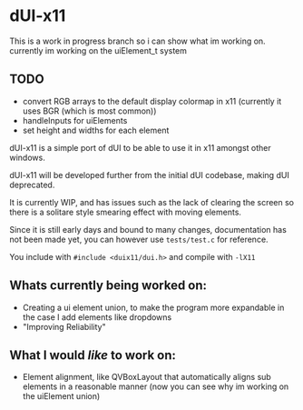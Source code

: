 # dUI-x11

This is a work in progress branch so i can show what im working on. currently im working on the uiElement_t system

## TODO
* convert RGB arrays to the default display colormap in x11 (currently it uses BGR (which is most common))
* handleInputs for uiElements
* set height and widths for each element

dUI-x11 is a simple port of dUI to be able to use it in x11 amongst other windows.

dUI-x11 will be developed further from the initial dUI codebase, making dUI deprecated.

It is currently WIP, and has issues such as the lack of clearing the screen so there is a solitare style smearing effect with moving elements.

Since it is still early days and bound to many changes, documentation has not been made yet, you can however use ```tests/test.c``` for reference.

You include with ```#include <duix11/dui.h>```
and compile with ```-lX11```

## Whats currently being worked on:
* Creating a ui element union, to make the program more expandable in the case I add elements like dropdowns
* "Improving Reliability"

## What I would *like* to work on:
* Element alignment, like QVBoxLayout that automatically aligns sub elements in a reasonable manner (now you can see why im working on the uiElement union)
